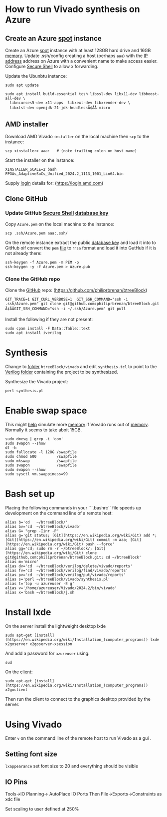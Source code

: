 # How to run Vivado synthesis on Azure

## Create an Azure [spot](https://aws.amazon.com/ec2/spot/) instance

Create an Azure [spot](https://aws.amazon.com/ec2/spot/) instance with at least 128GB hard drive and 16GB [memory](https://en.wikipedia.org/wiki/Computer_memory). 
Update .ssh/config creating a host (perhaps ```aaa```) with the [IP address](https://en.wikipedia.org/wiki/IP_address) address on
Azure with a convenient name to make access easier. Configure [Secure Shell](https://www.ssh.com/ssh) to allow x
forwarding.

Update the Ubunbtu instance:

```
sudo apt update

sudo apt install build-essential tcsh libssl-dev libx11-dev libboost-all-dev \
  libncurses5-dev x11-apps  libxext-dev libxrender-dev \
  libxtst-dev openjdk-21-jdk-headlessÃ¢ÂÂ micro
```

## AMD installer

Download AMD Vivado ```installer``` on the local machine then ```scp``` to the
instance:

```
scp <installer> aaa:   # (note trailing colon on host name)
```

Start the installer on the instance:

```
XINSTALLER_SCALE=2 bash FPGAs_AdaptiveSoCs_Unified_2024.2_1113_1001_Lin64.bin
```

Supply [login](https://en.wikipedia.org/wiki/Login) details for: (https://login.amd.com)


## Clone GitHub

### Update GitHub [Secure Shell](https://www.ssh.com/ssh) [database key](https://en.wikipedia.org/wiki/Key%E2%80%93value_database) 
Copy ```Azure.pem``` on the local machine to the instance:

```
scp .ssh/Azure.pem aaa:.ssh/
```

On the remote instance extract the public [database key](https://en.wikipedia.org/wiki/Key%E2%80%93value_database) and load it into to GitHub oif
convert the ```pem``` [file](https://en.wikipedia.org/wiki/Computer_file) to r```rsa``` format and load it into GutHub if it
is not already there:

```
ssh-keygen -f Azure.pem -m PEM -p
ssh-keygen -y -f Azure.pem > Azure.pub
```

### Clone the GitHub repo

Clone the [GitHub](https://github.com/philiprbrenan) repo: (https://github.com/philiprbrenan/btreeBlock)

```
GIT_TRACE=1 GIT_CURL_VERBOSE=1  GIT_SSH_COMMAND="ssh -i .ssh/Azure.pem" git clone git@github.com:philiprbrenan/btreeBlock.git
Ã¢ÂÂGIT_SSH_COMMAND="ssh -i ~/.ssh/Azure.pem" git pull
```

Install the following if they are not present:

```
sudo cpan install -F Data::Table::text
sudo apt install iverilog
```

# Synthesis

Change to [folder](https://en.wikipedia.org/wiki/File_folder) ```btreeBlock/vivado``` and edit ```synthesis.tcl``` to point
to the [Verilog](https://en.wikipedia.org/wiki/Verilog) [folder](https://en.wikipedia.org/wiki/File_folder) containing the project to be synthesized.

Synthesize the Vivado project:

```
perl synthesis.pl
```
# Enable swap space

This might [help](https://en.wikipedia.org/wiki/Online_help) simulate more [memory](https://en.wikipedia.org/wiki/Computer_memory) if Vovado runs out of [memory](https://en.wikipedia.org/wiki/Computer_memory). Normally it seems to take aboit 15GB.

```
sudo dmesg | grep -i 'oom'
sudo swapon --show
df -h
sudo fallocate -l 128G /swapfile
sudo chmod 600         /swapfile
sudo mkswap            /swapfile
sudo swapon            /swapfile
sudo swapon --show
sudo sysctl vm.swappiness=99
```

# Bash set up

Placing the following commands in your ```.bashrc`` file speeds up development on the command line of a remote host:

```
alias b='cd   ~/btreeBlock/'
alias bv='cd  ~/btreeBlock/vivado'
alias G= "grep -Iinr -P"
alias g='git status; [Git](https://en.wikipedia.org/wiki/Git) add *; [Git](https://en.wikipedia.org/wiki/Git) commit -m aaa; [Git](https://en.wikipedia.org/wiki/Git) push --force'
alias gg='cd; sudo rm -r ~/btreeBlock/; [Git](https://en.wikipedia.org/wiki/Git) clone git@github.com:philiprbrenan/btreeBlock.git; cd ~/btreeBlock'
alias m='micro'
alias dv='cd  ~/btreeBlock/verilog/delete/vivado/reports'
alias fv='cd  ~/btreeBlock/verilog/find/vivado/reports'
alias pv='cd  ~/btreeBlock/verilog/put/vivado/reports'
alias s='perl ~/btreeBlock/vivado/synthesis.pl'
alias t='top -u azureuser -E g'
alias v='/home/azureuser/Vivado/2024.2/bin/vivado'
alias x='bash ~/btreeBlock/j.sh
```

# Install lxde

On the server install the lightweight desktop lxde

```
sudo apt-get [install](https://en.wikipedia.org/wiki/Installation_(computer_programs)) lxde x2goserver x2goserver-xsession
```

And add a password for ```azureuser``` using:

```
sud
```

On the client:

```
sudo apt-get [install](https://en.wikipedia.org/wiki/Installation_(computer_programs)) x2goclient
```

Then run the client to connect to the graphics desktop provided by the server.

# Using Vivado

Enter ```v``` on the command line of the remote host to run Vivado as a gui .

## Setting font size

```lxappearance``` set font size to 20 and everything should be visible

## IO Pins

Tools->IO Planning-> AutoPlace IO Ports
Then File->Exports->Constraints as xdc file

Set scaling to user defined at 250%
